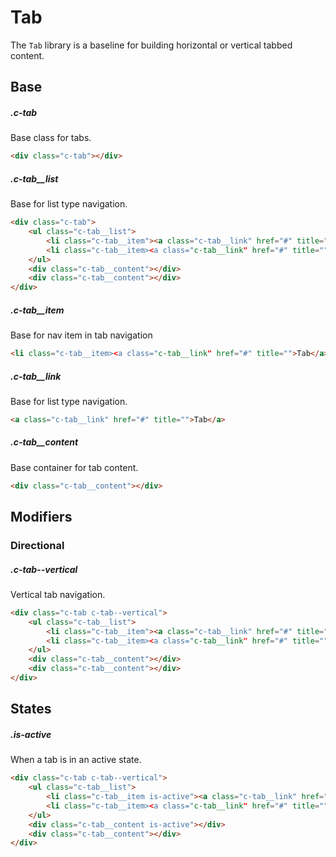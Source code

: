 # Tab

The `Tab` library is a baseline for building horizontal or vertical tabbed content.

## Base

##### .c-tab

Base class for tabs.

```html
<div class="c-tab"></div>    
```

##### .c-tab__list

Base for list type navigation.

```html
<div class="c-tab">
	<ul class="c-tab__list">
    	<li class="c-tab__item"><a class="c-tab__link" href="#" title="">Tab 1</a></li>
    	<li class="c-tab__item><a class="c-tab__link" href="#" title="">Tab 2</a></li>
    </ul>
    <div class="c-tab__content"></div>
    <div class="c-tab__content"></div>
</div>    
```

##### .c-tab__item

Base for nav item in tab navigation

```html
<li class="c-tab__item><a class="c-tab__link" href="#" title="">Tab</a></li>
```

##### .c-tab__link

Base for list type navigation.

```html
<a class="c-tab__link" href="#" title="">Tab</a>    
```

##### .c-tab__content

Base container for tab content.

```html
<div class="c-tab__content"></div>   
```


## Modifiers

### Directional

##### .c-tab--vertical

Vertical tab navigation.

```html
<div class="c-tab c-tab--vertical">
	<ul class="c-tab__list">
    	<li class="c-tab__item"><a class="c-tab__link" href="#" title="">Tab 1</a></li>
    	<li class="c-tab__item><a class="c-tab__link" href="#" title="">Tab 2</a></li>
    </ul>
    <div class="c-tab__content"></div>
    <div class="c-tab__content"></div>
</div> 
```

## States

##### .is-active

When a tab is in an active state.

```html
<div class="c-tab c-tab--vertical">
	<ul class="c-tab__list">
    	<li class="c-tab__item is-active"><a class="c-tab__link" href="#" title="">Tab 1</a></li>
    	<li class="c-tab__item><a class="c-tab__link" href="#" title="">Tab 2</a></li>
    </ul>
    <div class="c-tab__content is-active"></div>
    <div class="c-tab__content"></div>
</div> 
```